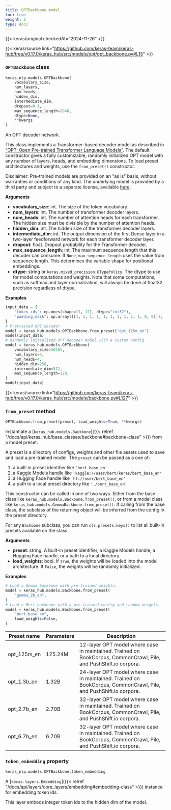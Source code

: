 ```yaml
---
title: OPTBackbone model
toc: true
weight: 2
type: docs
---
```


{{< keras/original checkedAt="2024-11-26" >}}

{{< keras/source link="https://github.com/keras-team/keras-hub/tree/v0.17.0/keras_hub/src/models/opt/opt_backbone.py#L15" >}}

### `OPTBackbone` class

```python
keras_nlp.models.OPTBackbone(
    vocabulary_size,
    num_layers,
    num_heads,
    hidden_dim,
    intermediate_dim,
    dropout=0.1,
    max_sequence_length=2048,
    dtype=None,
    **kwargs
)
```

An OPT decoder network.

This class implements a Transformer-based decoder model as described in
["OPT: Open Pre-trained Transformer Language Models"](https://arxiv.org/abs/2205.01068).
The default constructor gives a fully customizable, randomly initialized OPT
model with any number of layers, heads, and embedding dimensions. To load
preset architectures and weights, use the `from_preset()` constructor.

Disclaimer: Pre-trained models are provided on an "as is" basis, without
warranties or conditions of any kind. The underlying model is provided by a
third party and subject to a separate license, available
[here](https://github.com/facebookresearch/fairseq/).

**Arguments**

- **vocabulary_size**: int. The size of the token vocabulary.
- **num_layers**: int. The number of transformer decoder layers.
- **num_heads**: int. The number of attention heads for each transformer.
  The hidden size must be divisible by the number of attention heads.
- **hidden_dim**: int. The hidden size of the transformer decoder layers.
- **intermediate_dim**: int. The output dimension of the first Dense layer in
  a two-layer feedforward network for each transformer decoder layer.
- **dropout**: float. Dropout probability for the Transformer decoder.
- **max_sequence_length**: int. The maximum sequence length that this decoder
  can consume. If `None`, `max_sequence_length` uses the value from
  sequence length. This determines the variable shape for positional
  embeddings.
- **dtype**: string or `keras.mixed_precision.DTypePolicy`. The dtype to use
  for model computations and weights. Note that some computations,
  such as softmax and layer normalization, will always be done at
  float32 precision regardless of dtype.

**Examples**

```python
input_data = {
    "token_ids": np.ones(shape=(1, 12), dtype="int32"),
    "padding_mask": np.array([[1, 1, 1, 1, 1, 1, 1, 1, 1, 1, 0, 0]]),
}
# Pretrained OPT decoder
model = keras_hub.models.OPTBackbone.from_preset("opt_125m_en")
model(input_data)
# Randomly initialized OPT decoder model with a custom config
model = keras_hub.models.OPTBackbone(
    vocabulary_size=50265,
    num_layers=4,
    num_heads=4,
    hidden_dim=256,
    intermediate_dim=512,
    max_sequence_length=128,
)
model(input_data)
```

{{< keras/source link="https://github.com/keras-team/keras-hub/tree/v0.17.0/keras_hub/src/models/backbone.py#L127" >}}

### `from_preset` method

```python
OPTBackbone.from_preset(preset, load_weights=True, **kwargs)
```

Instantiate a [`keras_hub.models.Backbone`]({{< relref "/docs/api/keras_hub/base_classes/backbone#backbone-class" >}}) from a model preset.

A preset is a directory of configs, weights and other file assets used
to save and load a pre-trained model. The `preset` can be passed as a
one of:

1. a built-in preset identifier like `'bert_base_en'`
2. a Kaggle Models handle like `'kaggle://user/bert/keras/bert_base_en'`
3. a Hugging Face handle like `'hf://user/bert_base_en'`
4. a path to a local preset directory like `'./bert_base_en'`

This constructor can be called in one of two ways. Either from the base
class like `keras_hub.models.Backbone.from_preset()`, or from
a model class like `keras_hub.models.GemmaBackbone.from_preset()`.
If calling from the base class, the subclass of the returning object
will be inferred from the config in the preset directory.

For any `Backbone` subclass, you can run `cls.presets.keys()` to list
all built-in presets available on the class.

**Arguments**

- **preset**: string. A built-in preset identifier, a Kaggle Models
  handle, a Hugging Face handle, or a path to a local directory.
- **load_weights**: bool. If `True`, the weights will be loaded into the
  model architecture. If `False`, the weights will be randomly
  initialized.

**Examples**

```python
# Load a Gemma backbone with pre-trained weights.
model = keras_hub.models.Backbone.from_preset(
    "gemma_2b_en",
)
# Load a Bert backbone with a pre-trained config and random weights.
model = keras_hub.models.Backbone.from_preset(
    "bert_base_en",
    load_weights=False,
)
```

| Preset name | Parameters | Description                                                                                                      |
| ----------- | ---------- | ---------------------------------------------------------------------------------------------------------------- |
| opt_125m_en | 125.24M    | 12-layer OPT model where case in maintained. Trained on BookCorpus, CommonCrawl, Pile, and PushShift.io corpora. |
| opt_1.3b_en | 1.32B      | 24-layer OPT model where case in maintained. Trained on BookCorpus, CommonCrawl, Pile, and PushShift.io corpora. |
| opt_2.7b_en | 2.70B      | 32-layer OPT model where case in maintained. Trained on BookCorpus, CommonCrawl, Pile, and PushShift.io corpora. |
| opt_6.7b_en | 6.70B      | 32-layer OPT model where case in maintained. Trained on BookCorpus, CommonCrawl, Pile, and PushShift.io corpora. |

### `token_embedding` property

```python
keras_nlp.models.OPTBackbone.token_embedding
```

A [`keras.layers.Embedding`]({{< relref "/docs/api/layers/core_layers/embedding#embedding-class" >}}) instance for embedding token ids.

This layer embeds integer token ids to the hidden dim of the model.
